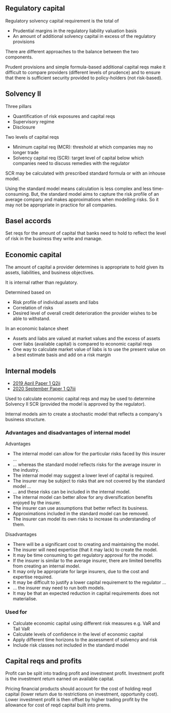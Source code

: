 ## Regulatory capital

Regulatory solvency capital requirement is the total of

- Prudential margins in the regulatory liability valuation basis
- An amount of additional solvency capital in excess of the regulatory
provisions

There are different approaches to the balance between the two components.

Prudent provisions and simple formula-based additional capital reqs make it
difficult to compare providers (different levels of prudence) and to ensure
that there is sufficient security provided to policy-holders (not risk-based).

## Solvency II

Three pillars

- Quantification of risk exposures and capital reqs
- Supervisory regime
- Disclosure

Two levels of capital reqs

- Minimum capital req (MCR): threshold at which companies may no longer trade
- Solvency capital req (SCR): target level of capital below which companies
need to discuss remedies with the regulator

SCR may be calculated with prescribed standard formula or with an inhouse
model.

Using the standard model means calculation is less complex and less
time-consuming.
But, the standard model aims to capture the risk profile of an
average company and makes approximations when modelling risks.
So it may not be appropriate in practice for all companies.

## Basel accords

Set reqs for the amount of capital that banks need to hold to reflect the level
of risk in the business they write and manage.

## Economic capital

The amount of capital a provider determines is appropriate to hold given its
assets, liabilities, and business objectives.

It is internal rather than regulatory.

Determined based on

- Risk profile of individual assets and liabs
- Correlation of risks
- Desired level of overall credit deterioration the provider wishes to be able
to withstand.

In an economic balance sheet

- Assets and liabs are valued at market values and the excess of assets over
liabs (available capital) is compared to economic capital reqs
- One way to calculate market value of liabs is to use the present value on a
best estimate basis and add on a risk margin

## Internal models

- [2019 April Paper 1 Q2ii](40-2019-04-01.md#2-ii)
- [2020 September Paper 1 Q7iii](40-2020-09-01.md#7-iii)

Used to calculate economic capital reqs and may be used to determine Solvency
II SCR (provided the model is approved by the regulator).

Internal models aim to create a stochastic model that reflects a company's
business structure.

### Advantages and disadvantages of internal model



Advantages

- The internal model can allow for the particular risks faced by this insurer ...
- ... whereas the standard model reflects risks for the average insurer in the industry.
- The internal model may suggest a lower level of capital is required.
- The insurer may be subject to risks that are not covered by the standard model ...
- ... and these risks can be included in the internal model.
- The internal model can better allow for any diversification benefits enjoyed by the insurer.
- The insurer can use assumptions that better reflect its business.
- Approximations included in the standard model can be removed.
- The insurer can model its own risks to increase its understanding of them.

Disadvantages

- There will be a significant cost to creating and maintaining the model.
- The insurer will need expertise (that it may lack) to create the model.
- It may be time consuming to get regulatory approval for the model.
- If the insurer is similar to the average insurer, there are limited benefits from creating an internal model.
- It may only be appropriate for large insurers, due to the cost and expertise required.
- It may be difficult to justify a lower capital requirement to the regulator ...
- ... the insurer may need to run both models.
- It may be that an expected reduction in capital requirements does not materialise.

### Used for

- Calculate economic capital using different risk measures e.g.
VaR and Tail VaR
- Calculate levels of confidence in the level of economic capital
- Apply different time horizons to the assessment of solvency and risk
- Include risk classes not included in the standard model

## Capital reqs and profits

Profit can be split into trading profit and investment profit.
Investment profit is the investment return earned on available capital.

Pricing financial products should account for the cost of holding reqd
capital (lower return due to restrictions on investment, opportunity cost).
Lower investment profit is then offset by higher trading profit by the
allowance for cost of reqd capital built into prems.

